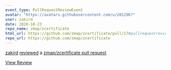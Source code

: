 ```yaml
---
event_type: PullRequestReviewEvent
avatar: "https://avatars.githubusercontent.com/u/201296?"
user: zakird
date: 2020-10-23
repo_name: zmap/zcertificate
html_url: https://github.com/zmap/zcertificate/pull/17#pullrequestreview-516029184
repo_url: https://github.com/zmap/zcertificate
---
```


<a href='https://github.com/zakird' target='_blank'>zakird</a> <a href='https://github.com/zmap/zcertificate/pull/17#pullrequestreview-516029184' target='_blank'>reviewed</a> a <a href='https://github.com/zmap/zcertificate/pull/17' target='_blank'>zmap/zcertificate pull request</a>

<small></small>

<a href='https://github.com/zmap/zcertificate/pull/17#pullrequestreview-516029184' target='_blank'>View Review</a>